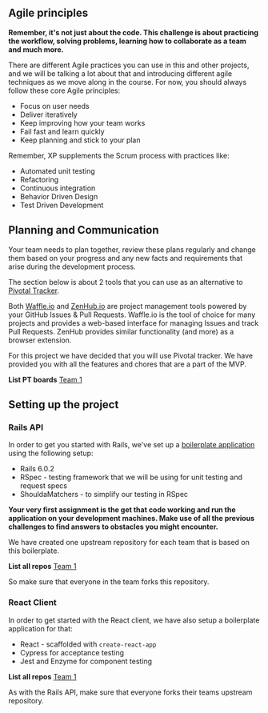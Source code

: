 ## Agile principles

**Remember, it's not just about the code. This challenge is about practicing the workflow, solving problems, learning how to collaborate as a team and much more.**

There are different Agile practices you can use in this and other projects, and we will be talking a lot about that and introducing different agile techniques as we move along in the course. For now, you should always follow these core Agile principles:

* Focus on user needs
* Deliver iteratively
* Keep improving how your team works
* Fail fast and learn quickly
* Keep planning and stick to your plan

Remember, XP supplements the Scrum process with practices like:

* Automated unit testing
* Refactoring
* Continuous integration
* Behavior Driven Design
* Test Driven Development


## Planning and Communication

Your team needs to plan together, review these plans regularly and change them based on your progress and any new facts and requirements that arise during the development process. 

The section below is about 2 tools that you can use as an alternative to [Pivotal Tracker](https://www.pivotaltracker.com/). 

Both [Waffle.io](https://waffle.io/) and [ZenHub.io](https://www.zenhub.io/) are project management tools powered by your GitHub Issues & Pull Requests. Waffle.io is the tool of choice for many projects and provides a web-based interface for managing Issues and track Pull Requests. ZenHub provides similar functionality (and more) as a browser extension. 

For this project we have decided that you will use Pivotal tracker. We have provided you with all the features and chores that are a part of the MVP.

**List PT boards**
[Team 1]()

## Setting up the project
### Rails API

In order to get you started with Rails, we've set up a [boilerplate application](https://github.com/CraftAcademy/boilerplate) using the following setup:

* Rails 6.0.2
* RSpec - testing framework that we will be using for unit testing and request specs
* ShouldaMatchers - to simplify our testing in RSpec

**Your very first assignment is the get that code working and run the application on your development machines. Make use of all the previous challenges to find answers to obstacles you might encounter.**

We have created one upstream repository for each team that is based on this boilerplate.

**List all repos**
[Team 1]()

So make sure that everyone in the team forks this repository.

### React Client

In order to get started with the React client, we have also setup a boilerplate application for that:

* React - scaffolded with `create-react-app`
* Cypress for acceptance testing
* Jest and Enzyme for component testing

**List all repos**
[Team 1]()

As with the Rails API, make sure that everyone forks their teams upstream repository.